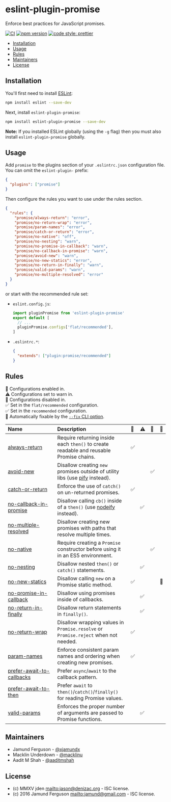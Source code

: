 # eslint-plugin-promise

Enforce best practices for JavaScript promises.

[![CI](https://github.com/eslint-community/eslint-plugin-promise/actions/workflows/CI.yml/badge.svg)](https://github.com/eslint-community/eslint-plugin-promise/actions/workflows/CI.yml)
[![npm version](https://badge.fury.io/js/eslint-plugin-promise.svg)](https://www.npmjs.com/package/eslint-plugin-promise)
[![code style: prettier](https://img.shields.io/badge/code_style-prettier-ff69b4.svg)](https://github.com/prettier/prettier)

<!-- START doctoc generated TOC please keep comment here to allow auto update -->
<!-- DON'T EDIT THIS SECTION, INSTEAD RE-RUN doctoc TO UPDATE -->

- [Installation](#installation)
- [Usage](#usage)
- [Rules](#rules)
- [Maintainers](#maintainers)
- [License](#license)

<!-- END doctoc generated TOC please keep comment here to allow auto update -->

## Installation

You'll first need to install [ESLint](http://eslint.org):

```sh
npm install eslint --save-dev
```

Next, install `eslint-plugin-promise`:

```sh
npm install eslint-plugin-promise --save-dev
```

**Note:** If you installed ESLint globally (using the `-g` flag) then you must
also install `eslint-plugin-promise` globally.

## Usage

Add `promise` to the plugins section of your `.eslintrc.json` configuration
file. You can omit the `eslint-plugin-` prefix:

```json
{
  "plugins": ["promise"]
}
```

Then configure the rules you want to use under the rules section.

```json
{
  "rules": {
    "promise/always-return": "error",
    "promise/no-return-wrap": "error",
    "promise/param-names": "error",
    "promise/catch-or-return": "error",
    "promise/no-native": "off",
    "promise/no-nesting": "warn",
    "promise/no-promise-in-callback": "warn",
    "promise/no-callback-in-promise": "warn",
    "promise/avoid-new": "warn",
    "promise/no-new-statics": "error",
    "promise/no-return-in-finally": "warn",
    "promise/valid-params": "warn",
    "promise/no-multiple-resolved": "error"
  }
}
```

or start with the recommended rule set:

- `eslint.config.js`:

  ```js
  import pluginPromise from 'eslint-plugin-promise'
  export default [
    // ...
    pluginPromise.configs['flat/recommended'],
  ]
  ```

- `.eslintrc.*`:

  ```json
  {
    "extends": ["plugin:promise/recommended"]
  }
  ```

## Rules

<!-- begin auto-generated rules list -->

💼 Configurations enabled in.\
⚠️ Configurations set to warn in.\
🚫 Configurations disabled in.\
✅ Set in the `flat/recommended` configuration.\
✅ Set in the `recommended` configuration.\
🔧 Automatically fixable by the [`--fix` CLI option](https://eslint.org/docs/user-guide/command-line-interface#--fix).

| Name                                                                 | Description                                                                            | 💼  | ⚠️  | 🚫  | 🔧  |
| :------------------------------------------------------------------- | :------------------------------------------------------------------------------------- | :-- | :-- | :-- | :-- |
| [always-return](docs/rules/always-return.md)                         | Require returning inside each `then()` to create readable and reusable Promise chains. | ✅  |     |     |     |
| [avoid-new](docs/rules/avoid-new.md)                                 | Disallow creating `new` promises outside of utility libs (use [pify][] instead).       |     |     | ✅  |     |
| [catch-or-return](docs/rules/catch-or-return.md)                     | Enforce the use of `catch()` on un-returned promises.                                  | ✅  |     |     |     |
| [no-callback-in-promise](docs/rules/no-callback-in-promise.md)       | Disallow calling `cb()` inside of a `then()` (use [nodeify][] instead).                |     | ✅  |     |     |
| [no-multiple-resolved](docs/rules/no-multiple-resolved.md)           | Disallow creating new promises with paths that resolve multiple times.                 |     |     |     |     |
| [no-native](docs/rules/no-native.md)                                 | Require creating a `Promise` constructor before using it in an ES5 environment.        |     |     | ✅  |     |
| [no-nesting](docs/rules/no-nesting.md)                               | Disallow nested `then()` or `catch()` statements.                                      |     | ✅  |     |     |
| [no-new-statics](docs/rules/no-new-statics.md)                       | Disallow calling `new` on a Promise static method.                                     | ✅  |     |     | 🔧  |
| [no-promise-in-callback](docs/rules/no-promise-in-callback.md)       | Disallow using promises inside of callbacks.                                           |     | ✅  |     |     |
| [no-return-in-finally](docs/rules/no-return-in-finally.md)           | Disallow return statements in `finally()`.                                             |     | ✅  |     |     |
| [no-return-wrap](docs/rules/no-return-wrap.md)                       | Disallow wrapping values in `Promise.resolve` or `Promise.reject` when not needed.     | ✅  |     |     |     |
| [param-names](docs/rules/param-names.md)                             | Enforce consistent param names and ordering when creating new promises.                | ✅  |     |     |     |
| [prefer-await-to-callbacks](docs/rules/prefer-await-to-callbacks.md) | Prefer `async`/`await` to the callback pattern.                                        |     |     |     |     |
| [prefer-await-to-then](docs/rules/prefer-await-to-then.md)           | Prefer `await` to `then()`/`catch()`/`finally()` for reading Promise values.           |     |     |     |     |
| [valid-params](docs/rules/valid-params.md)                           | Enforces the proper number of arguments are passed to Promise functions.               |     | ✅  |     |     |

<!-- end auto-generated rules list -->

## Maintainers

- Jamund Ferguson - [@xjamundx][]
- Macklin Underdown - [@macklinu][]
- Aadit M Shah - [@aaditmshah][]

## License

- (c) MMXV jden <mailto:jason@denizac.org> - ISC license.
- (c) 2016 Jamund Ferguson <mailto:jamund@gmail.com> - ISC license.

[nodeify]: https://www.npmjs.com/package/nodeify
[pify]: https://www.npmjs.com/package/pify
[@aaditmshah]: https://github.com/aaditmshah
[@macklinu]: https://github.com/macklinu
[@xjamundx]: https://github.com/xjamundx
